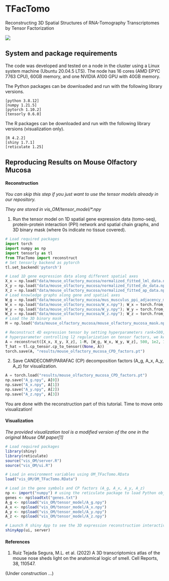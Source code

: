 # TFacTomo
Reconstructing 3D Spatial Structures of RNA-Tomography Transcriptomes by Tensor Factorization

![](https://github.com/kuanglab/TFacTomo/blob/main/figures/TFacTomo_Workflow.png)

System and package requirements
------------------------------------------------------------

The code was developed and tested on a node in the cluster using a Linux system machine (Ubuntu 20.04.5 LTS). The node has 16 cores (AMD EPYC 7763 CPU), 60GB memory, and one NVIDIA A100 GPU with 40GB memory.

The Python packages can be downloaded and run with the following library versions.
```
[python 3.8.12]
[numpy 1.21.5]
[pytorch 1.10.2]
[tensorly 0.6.0]
```

The R packages can be downloaded and run with the following library versions (visualization only).
```
[R 4.2.2]
[shiny 1.7.1]
[reticulate 1.25]
```

Reproducing Results on Mouse Olfactory Mucosa
------------------------------------------------------------
#### Reconstruction

*You can skip this step if you just want to use the tensor models already in our repository.*

*They are stored in vis_OM/tensor_model/\*.npy*

1. Run the tensor model on 1D spatial gene expression data (tomo-seq), protein-protein interaction (PPI) network and spatial chain graphs, and 3D binary mask (where 0s indicate no tissue covered).

```python
# Load required packages
import torch
import numpy as np
import tensorly as tl
from TFacTomo import reconstruct
# Set tensorly backend as pytorch
tl.set_backend('pytorch')

# Load 1D gene expression data along different spatial axes
X_x = np.load("data/mouse_olfactory_mucosa/normalized_fitted_lml_data.npy"); X_x = torch.from_numpy(X_x).to(torch.float)
X_y = np.load("data/mouse_olfactory_mucosa/normalized_fitted_dv_data.npy"); X_y = torch.from_numpy(X_y).to(torch.float)
X_z = np.load("data/mouse_olfactory_mucosa/normalized_fitted_ap_data.npy"); X_z = torch.from_numpy(X_z).to(torch.float)
# Load knowledge graphs along gene and spatial axes
W_g = np.load("data/mouse_olfactory_mucosa/mus_musculus_ppi_adjacency_matrix.npy"); W_g = torch.from_numpy(W_g).to(torch.float)
W_x = np.load("data/mouse_olfactory_mucosa/W_x.npy"); W_x = torch.from_numpy(W_x).to(torch.float)
W_y = np.load("data/mouse_olfactory_mucosa/W_y.npy"); W_y = torch.from_numpy(W_y).to(torch.float)
W_z = np.load("data/mouse_olfactory_mucosa/W_z.npy"); W_z = torch.from_numpy(W_z).to(torch.float)
# Load the 3D binary mask 
M = np.load("data/mouse_olfactory_mucosa/mouse_olfactory_mucosa_mask.npy"); M = torch.from_numpy(M).to(torch.float)

# Reconstruct 4D expression tensor by setting hyperparameters rank=500, alpha=1e2, beta=1, and lambda=1, where lambda is a
# hyperparameter controlling l2 regularization on tensor factors, we kept using 1 in our experiments reported in the paper.
A = reconstruct([X_x, X_y, X_z], 1-M, [W_g, W_x, W_y, W_z], 500, 1e2, 1, 1, stop_crit=1e-4, reduction="sum", max_epoch=1000)
T_hat = tl.cp_tensor.cp_to_tensor((None, A))
torch.save(A, "results/mouse_olfactory_mucosa_CPD_factors.pt")
```

2. Save CANDECOMP/PARAFAC (CP) decomposition factors (A_g, A_x, A_y, A_z) for visualization.

```python
A = torch.load("results/mouse_olfactory_mucosa_CPD_factors.pt")
np.save("A_g.npy", A[0])
np.save("A_x.npy", A[1])
np.save("A_y.npy", A[2])
np.save("A_z.npy", A[3])
```

You are done with the reconstruction part of this tutorial. Time to move onto visualization!

#### Visualization

*The provided visualization tool is a modified version of the one in the original Mouse OM paper[1]*

```r
# Load required packages
library(shiny)
library(reticulate)
source("vis_OM/server.R")
source("vis_OM/ui.R")

# Load in environment variables using OM_TFacTomo.RData
load("vis_OM/OM_TFacTomo.RData")

# Load in the gene symbols and CP factors (A_g, A_x, A_y, A_z)
np <- import("numpy") # using the reticulate package to load Python objects into R
genes <- np$loadtxt("genes.txt") 
A_g <- np$load("vis_OM/tensor_model/A_g.npy")
A_x <- np$load("vis_OM/tensor_model/A_x.npy")
A_y <- np$load("vis_OM/tensor_model/A_y.npy")
A_z <- np$load("vis_OM/tensor_model/A_z.npy")

# Launch R shiny App to see the 3D expression reconstruction interactively  
shinyApp(ui, server)
```

#### References

1. Ruiz Tejada Segura, M.L. et al. (2022) A 3D transcriptomics atlas of the mouse nose sheds light on the anatomical logic of smell. Cell Reports, 38, 110547.


(Under construction ...)
